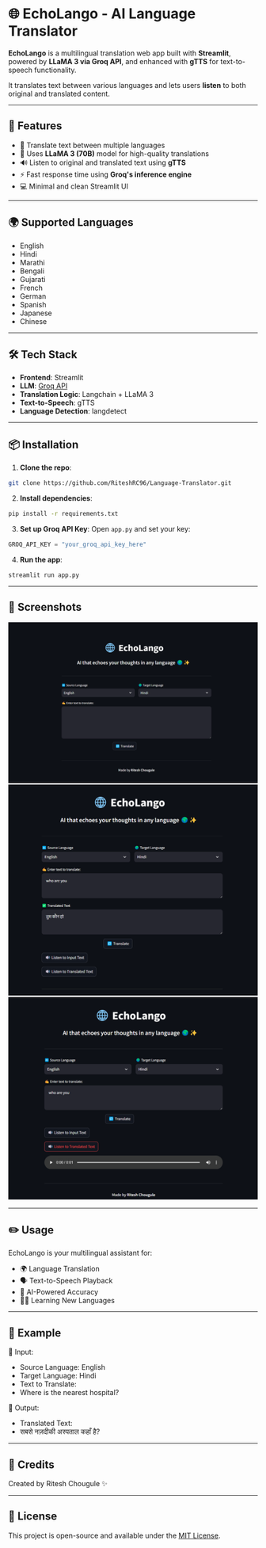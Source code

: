 # 🌐 EchoLango - AI Language Translator

**EchoLango** is a multilingual translation web app built with **Streamlit**, powered by **LLaMA 3 via Groq API**, and enhanced with **gTTS** for text-to-speech functionality.

It translates text between various languages and lets users **listen** to both original and translated content.

---

## 🚀 Features

- 🔁 Translate text between multiple languages
- 🧠 Uses **LLaMA 3 (70B)** model for high-quality translations
- 🔊 Listen to original and translated text using **gTTS**
- ⚡ Fast response time using **Groq's inference engine**
- 💻 Minimal and clean Streamlit UI

---

## 🌍 Supported Languages
- English
- Hindi
- Marathi
- Bengali
- Gujarati
- French
- German
- Spanish
- Japanese
- Chinese

---

## 🛠️ Tech Stack

- **Frontend**: Streamlit
- **LLM**: [Groq API](https://console.groq.com/)
- **Translation Logic**: Langchain + LLaMA 3
- **Text-to-Speech**: gTTS
- **Language Detection**: langdetect

---

## 📦 Installation

1. **Clone the repo**:
```bash
git clone https://github.com/RiteshRC96/Language-Translator.git
```

2. **Install dependencies**:
```bash
pip install -r requirements.txt
```

3. **Set up Groq API Key**:
Open `app.py` and set your key:
```python
GROQ_API_KEY = "your_groq_api_key_here"
```

4. **Run the app**:
```bash
streamlit run app.py
```

---

## 📸 Screenshots
![Language Translator](./EchoLango-Demo1.png)
![Language Translator](./EchoLango-Demo2.png)
![Language Translator](./EchoLango-Demo3.png)

---

## ✏️ Usage
EchoLango is your multilingual assistant for:

- 🌍 Language Translation
- 🗣️ Text-to-Speech Playback
- 🧠 AI-Powered Accuracy
- 🧑‍🏫 Learning New Languages
  
---

## 📌 Example
🔸 Input:
- Source Language: English
- Target Language: Hindi
- Text to Translate:
- Where is the nearest hospital?

🔸 Output:
- Translated Text:
- सबसे नज़दीकी अस्पताल कहाँ है?

---

## 🙌 Credits
Created by Ritesh Chougule ✨

---

## 📄 License
This project is open-source and available under the [MIT License](LICENSE).


